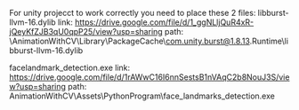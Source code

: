 For unity projecct to work correctly you need to place these 2 files:
libburst-llvm-16.dylib
link: https://drive.google.com/file/d/1_ggNLljQuR4xR-jQeyKfZJB3qU0qpP25/view?usp=sharing
path: \AnimationWithCV\Library\PackageCache\com.unity.burst@1.8.13\.Runtime\libburst-llvm-16.dylib

facelandmark_detection.exe
link: https://drive.google.com/file/d/1rAWwC16I6nnSestsB1nVAqC2b8NouJ3S/view?usp=sharing
path: AnimationWithCV\Assets\PythonProgram\face_landmarks_detection.exe

